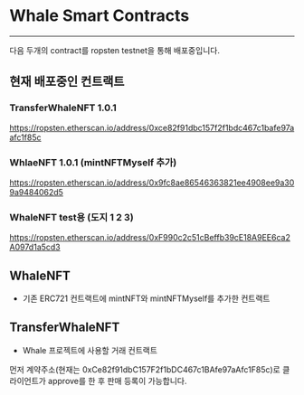 # Whale Smart Contracts

---

다음 두개의 contract를 ropsten testnet을 통해 배포중입니다.

## 현재 배포중인 컨트랙트

### TransferWhaleNFT 1.0.1

https://ropsten.etherscan.io/address/0xce82f91dbc157f2f1bdc467c1bafe97aafc1f85c

### WhlaeNFT 1.0.1 (mintNFTMyself 추가)

https://ropsten.etherscan.io/address/0x9fc8ae86546363821ee4908ee9a309a9484062d5

### WhaleNFT test용 (도지 1 2 3)

https://ropsten.etherscan.io/address/0xF990c2c51cBeffb39cE18A9EE6ca2A097d1a5cd3

## WhaleNFT

- 기존 ERC721 컨트랙트에 mintNFT와 mintNFTMyself를 추가한 컨트랙트

## TransferWhaleNFT

- Whale 프로젝트에 사용할 거래 컨트랙트

먼저 계약주소(현재는 0xCe82f91dbC157F2f1bDC467c1BAfe97aAfc1F85c)로 클라이언트가 approve를 한 후 판매 등록이 가능합니다.

